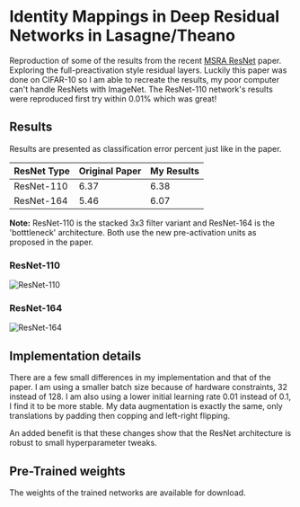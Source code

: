 # Identity Mappings in Deep Residual Networks in Lasagne/Theano

Reproduction of some of the results from the recent [MSRA ResNet](https://arxiv.org/abs/1603.05027) paper. Exploring the full-preactivation style residual layers. Luckily this paper was done on CIFAR-10 so I am able to recreate the results, my poor computer can't handle ResNets with ImageNet. The ResNet-110 network's results were reproduced first try within 0.01% which was great!

## Results

Results are presented as classification error percent just like in the paper.

| ResNet Type | Original Paper | My Results |
| -----------|-----------|----------- |
| ResNet-110 | 6.37 | 6.38 |
| ResNet-164 | 5.46 | 6.07 |

**Note:** ResNet-110 is the stacked 3x3 filter variant and ResNet-164 is the 'botttleneck' architecture. Both use the new pre-activation units as proposed in the paper.

### ResNet-110

![ResNet-110](http://i.imgur.com/UDGacHB.png)

### ResNet-164

![ResNet-164](http://i.imgur.com/Zg8fJvX.png)

## Implementation details

There are a few small differences in my implementation and that of the paper. I am using a smaller batch size because of hardware constraints, 32 instead of 128. I am also using a lower initial learning rate 0.01 instead of 0.1, I find it to be more stable. My data augmentation is exactly the same, only translations by padding then copping and left-right flipping.

An added benefit is that these changes show that the ResNet architecture is robust to small hyperparameter tweaks.

## Pre-Trained weights

The weights of the trained networks are available for download.
